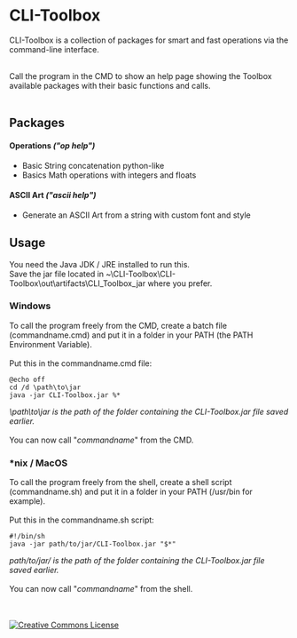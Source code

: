 # CLI-Toolbox
CLI-Toolbox is a collection of packages for smart and fast operations via the command-line interface.
<br><br>

Call the program in the CMD to show an help page showing the Toolbox available packages with their basic functions and calls.
<br><br>
  
  
## Packages

#### Operations *("op help")*
- Basic String concatenation python-like
- Basics Math operations with integers and floats

#### ASCII Art *("ascii help")*
- Generate an ASCII Art from a string with custom font and style

## Usage

You need the Java JDK / JRE installed to run this.<br>
Save the jar file located in ~\CLI-Toolbox\CLI-Toolbox\out\artifacts\CLI_Toolbox_jar where you prefer.<br>

### Windows
To call the program freely from the CMD, create a batch file (commandname.cmd) and put it in a folder in your PATH (the PATH Environment Variable).
<br><br>
Put this in the commandname.cmd file:
```
@echo off
cd /d \path\to\jar
java -jar CLI-Toolbox.jar %*
```
*\path\to\jar is the path of the folder containing the CLI-Toolbox.jar file saved earlier.*
<br><br>
You can now call "*commandname*" from the CMD.

### *nix / MacOS
To call the program freely from the shell, create a shell script (commandname.sh) and put it in a folder in your PATH (/usr/bin for example).
<br><br>
Put this in the commandname.sh script:
```
#!/bin/sh
java -jar path/to/jar/CLI-Toolbox.jar "$*"
```
*path/to/jar/ is the path of the folder containing the CLI-Toolbox.jar file saved earlier.*
<br><br>
You can now call "*commandname*" from the shell.

<br>
<br>
<a rel="license"  target="_blank" href="http://creativecommons.org/licenses/by-nc-sa/4.0/"><img alt="Creative Commons License" style="border-width:0" src="https://i.creativecommons.org/l/by-nc-sa/4.0/88x31.png" /></a>
